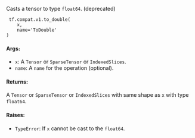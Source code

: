 Casts a tensor to type `float64`. (deprecated)

```
 tf.compat.v1.to_double(
    x,
    name='ToDouble'
)
```
#### Args:
- `x`: A `Tensor` or `SparseTensor` or `IndexedSlices`.
- `name`: A `name` for the operation (optional).
#### Returns:
A `Tensor` or `SparseTensor` or `IndexedSlices` with same shape as `x` with type `float64`.
#### Raises:
- `TypeError`: If `x` cannot be cast to the `float64`.
